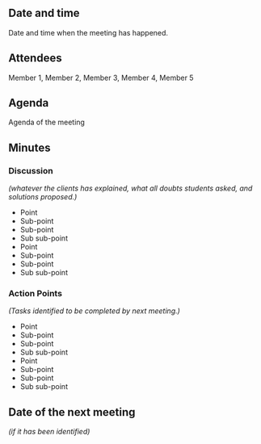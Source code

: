 ## Date and time
Date and time when the meeting has happened.

## Attendees
Member 1, Member 2, Member 3, Member 4, Member 5

## Agenda
Agenda of the meeting

## Minutes
### Discussion
*(whatever the clients has explained, what all doubts students asked, and solutions proposed.)*
* Point
 * Sub-point
 * Sub-point
  * Sub sub-point
* Point
 * Sub-point
 * Sub-point
  * Sub sub-point

### Action Points
*(Tasks identified to be completed by next meeting.)*
* Point
 * Sub-point
 * Sub-point
  * Sub sub-point
* Point
 * Sub-point
 * Sub-point
  * Sub sub-point

## Date of the next meeting
*(if it has been identified)*
